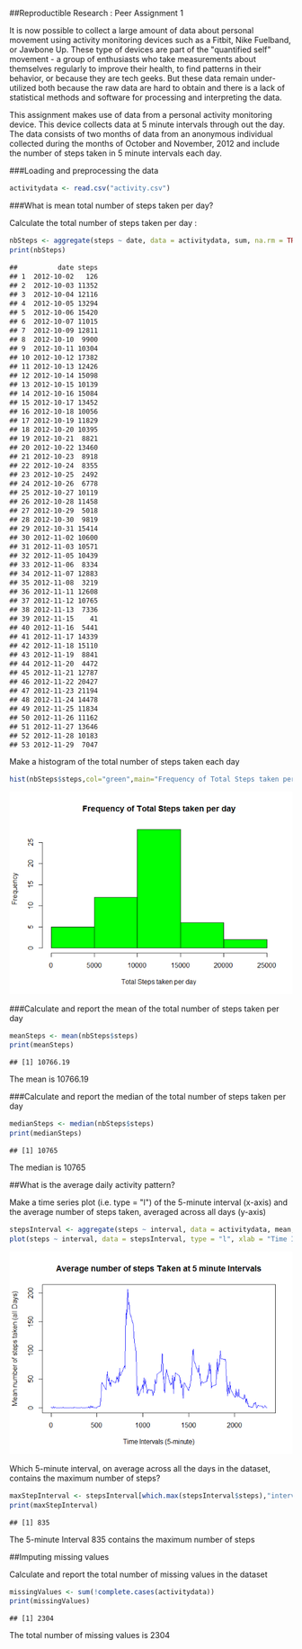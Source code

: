 ##Reproductible Research : Peer Assignment 1

It is now possible to collect a large amount of data about personal movement using activity monitoring devices such as a Fitbit, Nike Fuelband, or Jawbone Up. These type of devices are part of the "quantified self" movement - a group of enthusiasts who take measurements about themselves regularly to improve their health, to find patterns in their behavior, or because they are tech geeks. But these data remain under-utilized both because the raw data are hard to obtain and there is a lack of statistical methods and software for processing and interpreting the data.

This assignment makes use of data from a personal activity monitoring device. This device collects data at 5 minute intervals through out the day. The data consists of two months of data from an anonymous individual collected during the months of October and November, 2012 and include the number of steps taken in 5 minute intervals each day.

###Loading and preprocessing the data


```r
activitydata <- read.csv("activity.csv")
```

###What is mean total number of steps taken per day?



Calculate the total number of steps taken per day :


```r
nbSteps <- aggregate(steps ~ date, data = activitydata, sum, na.rm = TRUE)
print(nbSteps)
```

```
##          date steps
## 1  2012-10-02   126
## 2  2012-10-03 11352
## 3  2012-10-04 12116
## 4  2012-10-05 13294
## 5  2012-10-06 15420
## 6  2012-10-07 11015
## 7  2012-10-09 12811
## 8  2012-10-10  9900
## 9  2012-10-11 10304
## 10 2012-10-12 17382
## 11 2012-10-13 12426
## 12 2012-10-14 15098
## 13 2012-10-15 10139
## 14 2012-10-16 15084
## 15 2012-10-17 13452
## 16 2012-10-18 10056
## 17 2012-10-19 11829
## 18 2012-10-20 10395
## 19 2012-10-21  8821
## 20 2012-10-22 13460
## 21 2012-10-23  8918
## 22 2012-10-24  8355
## 23 2012-10-25  2492
## 24 2012-10-26  6778
## 25 2012-10-27 10119
## 26 2012-10-28 11458
## 27 2012-10-29  5018
## 28 2012-10-30  9819
## 29 2012-10-31 15414
## 30 2012-11-02 10600
## 31 2012-11-03 10571
## 32 2012-11-05 10439
## 33 2012-11-06  8334
## 34 2012-11-07 12883
## 35 2012-11-08  3219
## 36 2012-11-11 12608
## 37 2012-11-12 10765
## 38 2012-11-13  7336
## 39 2012-11-15    41
## 40 2012-11-16  5441
## 41 2012-11-17 14339
## 42 2012-11-18 15110
## 43 2012-11-19  8841
## 44 2012-11-20  4472
## 45 2012-11-21 12787
## 46 2012-11-22 20427
## 47 2012-11-23 21194
## 48 2012-11-24 14478
## 49 2012-11-25 11834
## 50 2012-11-26 11162
## 51 2012-11-27 13646
## 52 2012-11-28 10183
## 53 2012-11-29  7047
```

Make a histogram of the total number of steps taken each day


```r
hist(nbSteps$steps,col="green",main="Frequency of Total Steps taken per day",xlab="Total Steps taken per day",cex.axis=1,cex.lab = 1)
```

![](PA1_template_files/figure-html/unnamed-chunk-3-1.png) 


###Calculate and report the mean  of the total number of steps taken per day


```r
meanSteps <- mean(nbSteps$steps)
print(meanSteps)
```

```
## [1] 10766.19
```
The mean is 10766.19

###Calculate and report the median of the total number of steps taken per day


```r
medianSteps <- median(nbSteps$steps)
print(medianSteps)
```

```
## [1] 10765
```

The median is 10765

##What is the average daily activity pattern?

Make a time series plot (i.e. type = "l") of the 5-minute interval (x-axis) and the average number of steps taken, averaged across all days (y-axis)



```r
stepsInterval <- aggregate(steps ~ interval, data = activitydata, mean, na.rm = TRUE)
plot(steps ~ interval, data = stepsInterval, type = "l", xlab = "Time Intervals (5-minute)", ylab = "Mean number of steps taken (all Days)", main = "Average number of steps Taken at 5 minute Intervals",  col = "blue")
```

![](PA1_template_files/figure-html/unnamed-chunk-6-1.png) 

Which 5-minute interval, on average across all the days in the dataset, contains the maximum number of steps?


```r
maxStepInterval <- stepsInterval[which.max(stepsInterval$steps),"interval"]
print(maxStepInterval)
```

```
## [1] 835
```

The 5-minute Interval 835 contains the maximum number of steps

##Imputing missing values

Calculate and report the total number of missing values in the dataset


```r
missingValues <- sum(!complete.cases(activitydata))
print(missingValues)
```

```
## [1] 2304
```

The total number of missing values is 2304


